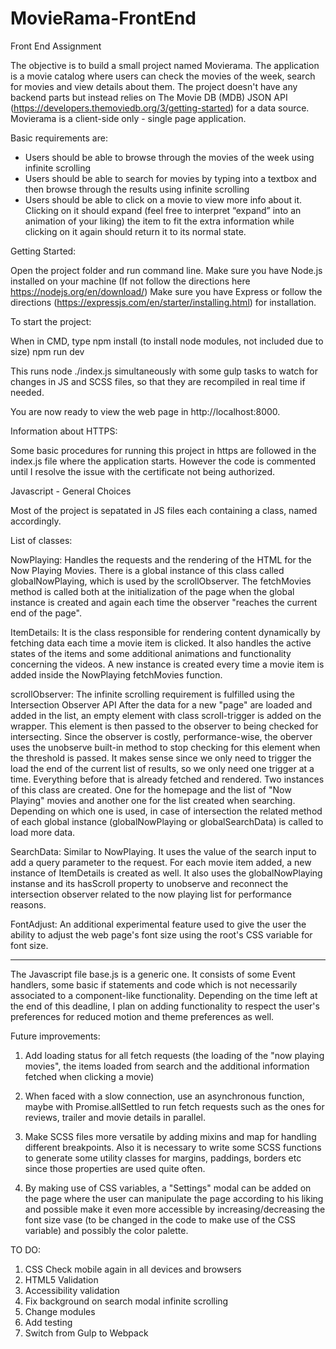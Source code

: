 # MovieRama-FrontEnd

Front End Assignment 

The objective is to build a small project named Movierama. The application is a movie catalog where users can check the movies of the week, search for movies and view details about them. The project doesn't have any backend parts but instead relies on The Movie DB (MDB) JSON API (https://developers.themoviedb.org/3/getting-started) for a data source. Movierama is a client-side only - single page application.

Basic requirements are:
- Users should be able to browse through the movies of the week using infinite scrolling
- Users should be able to search for movies by typing into a textbox and then browse
through the results using infinite scrolling
- Users should be able to click on a movie to view more info about it. Clicking on it should
expand (feel free to interpret “expand” into an animation of your liking) the item to fit the
extra information while clicking on it again should return it to its normal state.

Getting Started:

Open the project folder and run command line.
Make sure you have Node.js installed on your machine (If not follow the directions here https://nodejs.org/en/download/)
Make sure you have Express or follow the directions (https://expressjs.com/en/starter/installing.html) for installation. 

To start the project: 

When in CMD, type
    npm install (to install node modules, not included due to size)
    npm run dev 

This runs node ./index.js simultaneously with some gulp tasks to watch for changes in JS and SCSS files, so that they are recompiled in real time if needed. 

You are now ready to view the web page in http://localhost:8000.

Information about HTTPS:

Some basic procedures for running this project in https are followed in the index.js file where the application starts. However the code is commented until I resolve the issue with the certificate not being authorized.

Javascript - General Choices

Most of the project is sepatated in JS files each containing a class, named accordingly. 

List of classes:

NowPlaying: Handles the requests and the rendering of the HTML for the Now Playing Movies. There is a global instance of this class called globalNowPlaying, which is used by the scrollObserver. The fetchMovies method is called both at the initialization of the page when the global instance is created and again each time the observer "reaches the current end of the page".

ItemDetails: It is the class responsible for rendering content dynamically by fetching data each time a movie item is clicked. It also handles the active states of the items and some additional animations and functionality concerning the videos. A new instance is created every time a movie item is added inside the NowPlaying fetchMovies function.

scrollObserver: The infinite scrolling requirement is fulfilled using the Intersection Observer API 
After the data for a new "page" are loaded and added in the list, an empty element with class scroll-trigger is added on the wrapper.
This element is then passed to the observer to being checked for intersecting. Since the observer is costly, performance-wise, the oberver uses the unobserve built-in method to stop checking for this element when the threshold is passed. It makes sense since we only need to trigger the load the end of the current list of results, so we only need one trigger at a time. Everything before that is already fetched and rendered. Two instances of this class are created. One for the homepage and the list of "Now Playing" movies and another one for the list created when searching. Depending on which one is used, in case of intersection the related method of each global instance (globalNowPlaying or globalSearchData) is called to load more data. 

SearchData: Similar to NowPlaying. It uses the value of the search input to add a query parameter to the request. For each movie item added, a new instance of ItemDetails is created as well. It also uses the globalNowPlaying instanse and its hasScroll property to unobserve and reconnect the intersection observer related to the now playing list for performance reasons.

FontAdjust: An additional experimental feature used to give the user the ability to adjust the web page's font size using the root's CSS variable for font size. 

----------------------------------------

The Javascript file base.js is a generic one. It consists of some Event handlers, some basic if statements and code which is not necessarily associated to a component-like functionality. Depending on the time left at the end of this deadline, I plan on adding functionality to respect the user's preferences for reduced motion and theme preferences as well. 

Future improvements:

1. Add loading status for all fetch requests (the loading of the "now playing movies", the items loaded from search and the additional information fetched when clicking a movie)

2. When faced with a slow connection, use an asynchronous function, maybe with Promise.allSettled to run fetch requests such as the ones for reviews, trailer and movie details in parallel.

3. Make SCSS files more versatile by adding mixins and map for handling different breakpoints. Also it is necessary to write some SCSS functions to generate some utility classes for margins, paddings, borders etc since those properties are used quite often. 

4. By making use of CSS variables, a "Settings" modal can be added on the page where the user can manipulate the page according to his liking and possible make it even more accessible by increasing/decreasing the font size vase (to be changed in the code to make use of the CSS variable) and possibly the color palette.

TO DO:

1. CSS Check mobile again in all devices and browsers
2. HTML5 Validation
3. Accessibility validation
4. Fix background on search modal infinite scrolling
5. Change modules
6. Add testing
7. Switch from Gulp to Webpack